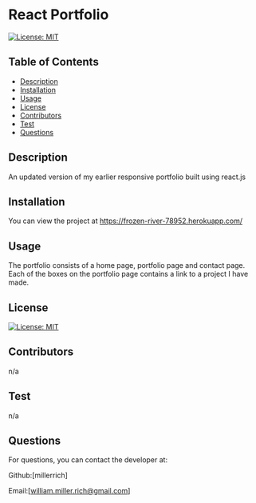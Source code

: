 # React Portfolio

[![License: MIT](https://img.shields.io/badge/License-MIT-yellow.svg)](https://opensource.org/licenses/MIT)


## Table of Contents
* [Description](#description)
* [Installation](#installation)
* [Usage](#usage)
* [License](#license)
* [Contributors](#contributors)
* [Test](#test)
* [Questions](#questions)

## Description
An updated version of my earlier responsive portfolio built using react.js

## Installation 
You can view the project at https://frozen-river-78952.herokuapp.com/

## Usage 
The portfolio consists of a home page, portfolio page and contact page. Each of the boxes on the portfolio page contains a link to a project I have made.

## License
[![License: MIT](https://img.shields.io/badge/License-MIT-yellow.svg)](https://opensource.org/licenses/MIT)

## Contributors
n/a

## Test
n/a

## Questions
For questions, you can contact the developer at:

Github:[millerrich]

Email:[william.miller.rich@gmail.com]
